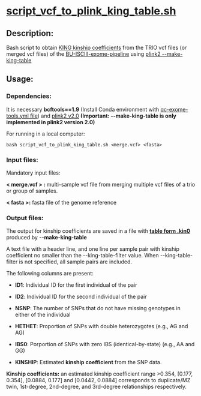 # [script\_vcf\_to\_plink\_king\_table.sh](https://github.com/BU-ISCIII/qc_exome_tools/blob/develop/scripts/script_vcf_to_plink_king_table.sh)

## Description:
Bash script to obtain [KING kinship coefficients](http://people.virginia.edu/~wc9c/KING/manual.html#WITHIN) from the TRIO vcf files (or merged vcf files) of the [BU-ISCIII-exome-pipeline](https://github.com/BU-ISCIII/exome_pipeline) using [plink2 --make-king-table](https://www.cog-genomics.org/plink/2.0/distance#make_king)



## Usage:

### Dependencies:
It is necessary **bcftools==1.9** (Install Conda environment with [qc-exome-tools.yml file](https://github.com/BU-ISCIII/qc_exome_tools/blob/develop/qc_exome_tools.yml)) and [plink2 v2.0](http://www.cog-genomics.org/plink/2.0/)  **(Important: --make-king-table is only implemented in plink2 version 2.0)** 


For running in a local computer:

```
bash script_vcf_to_plink_king_table.sh <merge.vcf> <fasta> 
```


### Input files:


Mandatory input files:

**< merge.vcf > :** multi-sample vcf file from merging multiple vcf files of a trio or group of samples.

**< fasta >:** fasta file of the genome reference

  
### Output files:

The output for kinship coefficients are saved in a file with [**table form .kin0**](https://www.cog-genomics.org/plink/2.0/formats#kin0) produced by **--make-king-table**


A text file with a header line, and one line per sample pair with kinship coefficient no smaller than the --king-table-filter value. When --king-table-filter is not specified, all sample pairs are included. 

The following columns are present:

- **ID1**: Individual ID for the first individual of the pair

- **ID2**: Individual ID for the second individual of the pair

- **NSNP**: The number of SNPs that do not have missing genotypes in either of the individual

- **HETHET**: Proportion of SNPs with double heterozygotes (e.g., AG and AG)

- **IBS0**: Porportion of SNPs with zero IBS (identical-by-state) (e.g., AA and GG)

- **KINSHIP**: Estimated **kinship coefficient** from the SNP data. 

**Kinship coefficients:** an estimated kinship coefficient range >0.354, [0.177, 0.354], [0.0884, 0.177] and [0.0442, 0.0884] corresponds to duplicate/MZ twin, 1st-degree, 2nd-degree, and 3rd-degree relationships respectively.